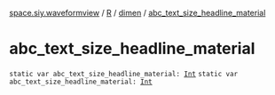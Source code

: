 [space.siy.waveformview](../../index.md) / [R](../index.md) / [dimen](index.md) / [abc_text_size_headline_material](./abc_text_size_headline_material.md)

# abc_text_size_headline_material

`static var abc_text_size_headline_material: `[`Int`](https://kotlinlang.org/api/latest/jvm/stdlib/kotlin/-int/index.html)
`static var abc_text_size_headline_material: `[`Int`](https://kotlinlang.org/api/latest/jvm/stdlib/kotlin/-int/index.html)